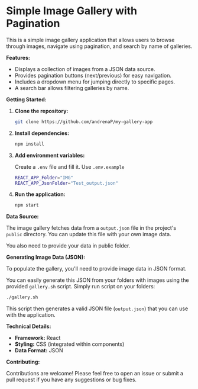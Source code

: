 # Simple Image Gallery with Pagination

This is a simple image gallery application that allows users to browse through images, navigate using pagination, and search by name of galleries. 


**Features:**

*   Displays a collection of images from a JSON data source.
*   Provides pagination buttons (next/previous) for easy navigation.
*   Includes a dropdown menu for jumping directly to specific pages.
*   A search bar allows filtering galleries by name.

**Getting Started:**

1.  **Clone the repository:**

    ```bash
    git clone https://github.com/andrenaP/my-gallery-app
    ```

2.  **Install dependencies:**

    ```bash
    npm install
    ```
    
3.  **Add environment variables:**

    Create a `.env` file and fill it. Use `.env.example`
    ```bash
    REACT_APP_Folder="IMG"
    REACT_APP_JsonFolder="Test_output.json"
    ```

3.  **Run the application:**

    ```bash
    npm start
    ```

**Data Source:**

The image gallery fetches data from a `output.json` file in the project's `public` directory. You can update this file with your own image data.

You also need to provide your data in public folder.

**Generating Image Data (JSON):**

To populate the gallery, you'll need to provide image data in JSON format. 

You can easily generate this JSON from your folders with images using the provided `gallery.sh` script. Simply run script on your folders:

```bash
./gallery.sh
```

This script then generates a valid JSON file (`output.json`) that you can use with the application.

**Technical Details:**

*   **Framework:** React
*   **Styling:** CSS (integrated within components)
*   **Data Format:** JSON

**Contributing:**

Contributions are welcome! Please feel free to open an issue or submit a pull request if you have any suggestions or bug fixes.
